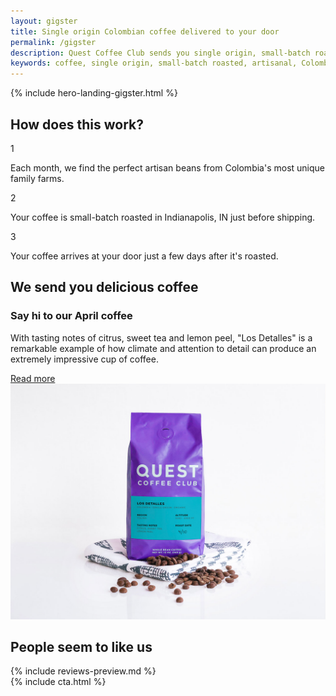 ```yaml
---
layout: gigster
title: Single origin Colombian coffee delivered to your door
permalink: /gigster
description: Quest Coffee Club sends you single origin, small-batch roasted Colombian coffee delivered directly to your door.
keywords: coffee, single origin, small-batch roasted, artisanal, Colombia, Colombian, fresh, whole-bean, beans, coffee beans
---
```


{% include hero-landing-gigster.html %}
<div class="spacer-60 spacer-50-mobile"></div>
<div class="outer">
    <div class="inner">
        <h2>How does this work?</h2>
        <div class="expand">
            <div class="box third how-it-works">
                <!--<img src="/assets/images/qcc-landing-hdtw-1@2x.png" title="" />-->
                <div class="number">1</div>
                <p>Each month, we find the perfect artisan beans from Colombia's most unique family farms.</p>
            </div>
            <div class="box third how-it-works">
                <!--<img src="/assets/images/qcc-landing-hdtw-2@2x.png" title="" />-->
                <div class="number">2</div>
                <p>Your coffee is small-batch roasted in Indianapolis, IN just before shipping.</p>
            </div>
            <div class="box third how-it-works">
                <!--<img src="/assets/images/qcc-landing-hdtw-3@2x.png" title="" />-->
                <div class="number">3</div>
                <p>Your coffee arrives at your door just a few days after it's roasted.</p>
            </div>
        </div>
    </div>
</div>
<div class="spacer-120"></div>
<div class="outer">
    <div class="inner">
        <h2>We send you delicious coffee</h2>
        <div class="expand">
            <div class="third">
                <h3>Say hi to our April coffee</h3>
                <p>With tasting notes of citrus, sweet tea and lemon peel, "Los Detalles" is a remarkable example of how climate and attention to detail can produce an extremely impressive cup of coffee.</p>
                <a href="/our-coffees/04-18-los-detalles" class="button button-secondary-white button-with-arrow button-medium button-left">Read more<span class="button-arrow"></span></a>
            </div>
            <div class="two-thirds image-right">
                <img src="/assets/images/product-shot@2x.jpg" />
            </div>
        </div>
    </div>
</div>
<div class="spacer-120"></div>
<div class="outer">
    <div class="inner">
        <h2>People seem to like us</h2>
        {% include reviews-preview.md %}
    </div> 
</div> 
<div class="spacer-60"></div>
{% include cta.html %}
